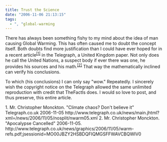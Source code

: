 ```yaml
---
title: Trust the Science
date: "2006-11-06 21:13:15"
tags:
  - ", "global-warming
---
```

There has always been something fishy to my mind about the idea of man causing Global Warming.  This has often caused me to doubt the concept itself.  Both doubts find more justification than I could have ever hoped for in a recent article<sup>[\[1\]][ref1]</sup> in the Telegraph, a United Kingdom paper.  Not only does he call the United Nations, a suspect body if ever there was one, he provides his sources and his math.<sup>[\[2\]][ref2]</sup>  That way the mathematically inclined can verify his conclusions.  

To which (his conclusions) I can only say "wow."  Repeatedly.  I sincerely wish the copyright notice on the Telegraph allowed the same unlimited reproduction with credit that TheFactIs does. I would so love to post, and thus preserve, this entire article. 

<div markdown="1" class="postrefs">
1. Mr. Christopher Monckton.  "Climate chaos? Don't believe it"  Telegraph.co.uk  2006-11-05  http://www.telegraph.co.uk/news/main.jhtml?xml=/news/2006/11/05/nosplit/nwarm05.xml
2. Mr. Christopher Monckton.  "Apocalypse Cancelled"  2006-11-05.  http://www.telegraph.co.uk/news/graphics/2006/11/05/warm-refs.pdf;jsessionid=MO00JBZY2HSBDQFIQMGSFFWAVCBQWIV0
</div>

[ref1]: http://www.telegraph.co.uk/news/main.jhtml?xml=/news/2006/11/05/nosplit/nwarm05.xml "Climate chaos? Don't believe it"
[ref2]: http://www.telegraph.co.uk/news/graphics/2006/11/05/warm-refs.pdf;jsessionid=MO00JBZY2HSBDQFIQMGSFFWAVCBQWIV0 "Apocalypse cancelled"

